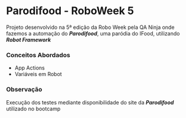 # Parodifood - RoboWeek 5
Projeto desenvolvido na 5ª edição da Robo Week pela QA Ninja onde fazemos a automação do ***Parodifood***, uma paródia do IFood, utilizando ***Robot Framework***

### Conceitos Abordados

- App Actions
- Variáveis em Robot

### Observação

Execução dos testes mediante disponibilidade do site da ***Parodifood*** utilizado no bootcamp
